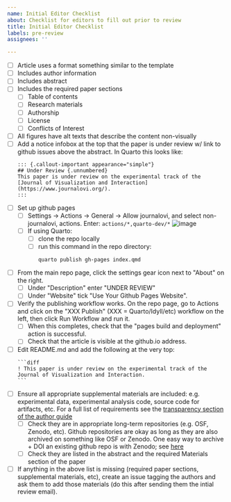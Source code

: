 ```yaml
---
name: Initial Editor Checklist
about: Checklist for editors to fill out prior to review
title: Initial Editor Checklist
labels: pre-review
assignees: ''

---
```


- [ ] Article uses a format something similar to the template
- [ ] Includes author information
- [ ] Includes abstract
- [ ] Includes the required paper sections
   - [ ] Table of contents
   - [ ] Research materials
   - [ ] Authorship
   - [ ] License
   - [ ] Conflicts of Interest
- [ ] All figures have alt texts that describe the content non-visually
- [ ] Add a notice infobox at the top that the paper is under review w/ link to github issues above the abstract. In Quarto this looks like:
   ```
   ::: {.callout-important appearance="simple"}
   ## Under Review {.unnumbered}
   This paper is under review on the experimental track of the [Journal of Visualization and Interaction](https://www.journalovi.org/).
   :::
   ```
- [ ] Set up github pages
   - [ ] Settings -> Actions -> General -> Allow journalovi, and select non-journalovi, actions. Enter: 
      `actions/*,quarto-dev/*`
      ![image](https://github.com/journalovi/2023-park-gatherplots/assets/6345019/05018b2f-f00e-4019-92de-cced0aab0d72)
   - [ ] If using Quarto:
      - [ ] clone the repo locally
      - [ ] run this command in the repo directory:
         ```
         quarto publish gh-pages index.qmd
         ```
- [ ] From the main repo page, click the settings gear icon next to "About" on the right. 
   - [ ] Under "Description" enter "UNDER REVIEW"
   - [ ] Under "Website" tick "Use Your Github Pages Website".
- [ ] Verify the publishing workflow works. On the repo page, go to Actions and click on the "XXX Publish" (XXX = Quarto/Idyll/etc) workflow on the left, then click Run Workflow and run it.
   - [ ] When this completes, check that the "pages build and deployment" action is successful.
   - [ ] Check that the article is visible at the github.io address.
- [ ] Edit README.md and add the following at the very top:
   ````
   ```diff
   ! This paper is under review on the experimental track of the Journal of Visualization and Interaction.
   ```
   ````
- [ ] Ensure all appropriate supplemental materials are included: e.g. experimental data, experimental analysis code, source code for artifacts, etc. For a full list of requirements see the [transparency section of the author guide](https://www.journalovi.org/author-guide.html#transparency-requirements)
  - [ ] Check they are in appropriate long-term repositories (e.g. OSF, Zenodo, etc). Github repositories are okay as long as they are also archived on something like OSF or Zenodo. One easy way to archive + DOI an existing github repo is with Zenodo; see [here](https://docs.github.com/en/repositories/archiving-a-github-repository/referencing-and-citing-content)
  - [ ] Check they are listed in the abstract and the required Materials section of the paper
- [ ] If anything in the above list is missing (required paper sections, supplemental materials, etc), create an issue tagging the authors and ask them to add those materials (do this after sending them the intial review email).
